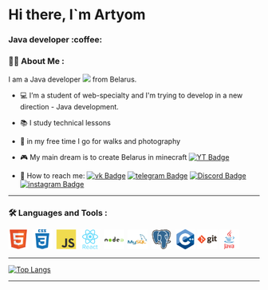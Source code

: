 <div id="header">
    <h1>Hi there, I`m Artyom</h1>
    <h3>Java developer :coffee:</h3>
</div>

### :man_technologist: About Me :

I am a Java developer <img src="https://media.giphy.com/media/WUlplcMpOCEmTGBtBW/giphy.gif" width="30"> from Belarus.

- :computer: I’m a student of web-specialty and I'm trying to develop in a new direction - Java development.

- :books: I study technical lessons

- :camera_flash: in my free time I go for walks and photography
  
- :video_game: My main dream is to create Belarus in minecraft [![YT Badge](https://img.shields.io/badge/-Youtube-red?style=flat&logo=youtube&logoColor=white)](channel/UC6kqC23RsBy_dHA0V0m5QfA)

- :e-mail: How to reach me: [![vk Badge](https://img.shields.io/badge/-vk-blue?style=flat&logo=vk&logoColor=white)](https://vk.com/akrasovsky2013) [![telegram Badge](https://img.shields.io/badge/-tg-blue?style=flat&logo=telegram&logoColor=white)](https://t.me/arkrasovski) [![Discord Badge](https://img.shields.io/badge/-discord-gray?style=flat&logo=discord&logoColor=white)](https://discord.com/channels/@me/269467758838677506) [![instagram Badge](https://img.shields.io/badge/-instagram-pink?style=flat&logo=instagram&logoColor=white)](https://www.instagram.com/arkrasovskif/?hl=ru)

---

### :hammer_and_wrench: Languages and Tools :

<div>
  <img src="https://github.com/devicons/devicon/blob/master/icons/html5/html5-original.svg" title="HTML5" alt="HTML" width="40" height="40"/>&nbsp;
  <img src="https://github.com/devicons/devicon/blob/master/icons/css3/css3-plain-wordmark.svg"  title="CSS3" alt="CSS" width="40" height="40"/>&nbsp;
  <img src="https://github.com/devicons/devicon/blob/master/icons/javascript/javascript-original.svg" title="JavaScript" alt="JavaScript" width="40" height="40"/>&nbsp;
  <img src="https://github.com/devicons/devicon/blob/master/icons/react/react-original-wordmark.svg" title="React" alt="React" width="40" height="40"/>&nbsp;
  <!--<img src="https://github.com/devicons/devicon/blob/master/icons/redux/redux-original.svg" title="Redux" alt="Redux " width="40" height="40"/>&nbsp;-->
  <img src="https://github.com/devicons/devicon/blob/master/icons/nodejs/nodejs-original-wordmark.svg" title="NodeJS" alt="NodeJS" width="40" height="40"/>&nbsp;
  <img src="https://github.com/devicons/devicon/blob/master/icons/mysql/mysql-original-wordmark.svg" title="MySQL"  alt="MySQL" width="40" height="40"/>&nbsp;
   <img src="https://github.com/devicons/devicon/blob/master/icons/postgresql/postgresql-original.svg" title="PostgreSQL" **alt="PostgreSQL" width="40" height="40"/>&nbsp;
  <img src="https://github.com/devicons/devicon/blob/master/icons/cplusplus/cplusplus-original.svg" title="C++" **alt="C++" width="40" height="40"/>
  <img src="https://github.com/devicons/devicon/blob/master/icons/git/git-original-wordmark.svg" title="Git" **alt="Git" width="40" height="40"/>
  <img src="https://github.com/devicons/devicon/blob/master/icons/java/java-original-wordmark.svg" title="Java" **alt="Java" width="40" height="40"/>
</div>

---

[![Top Langs](https://github-readme-stats.vercel.app/api/top-langs/?username=arkrasovski&layout=compact)](https://github.com/anuraghazra/github-readme-stats)

---

<!--
**arkrasovski/arkrasovski** is a ✨ _special_ ✨ repository because its `README.md` (this file) appears on your GitHub profile.

Here are some ideas to get you started:

- 🔭 I’m currently working on ...
- 🌱 I’m currently learning ...
- 👯 I’m looking to collaborate on ...
- 🤔 I’m looking for help with ...
- 💬 Ask me about ...
- 📫 How to reach me: ...
- 😄 Pronouns: ...
- ⚡ Fun fact: ...
-->
